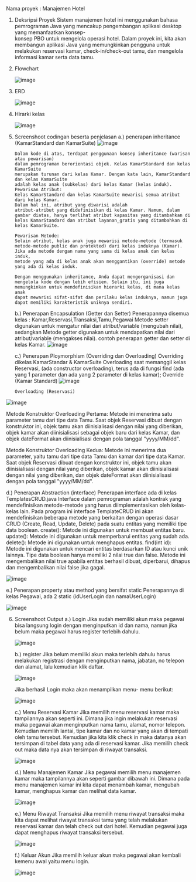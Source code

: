Nama proyek : Manajemen Hotel


1. Deksripsi Proyek
   Sistem manajemen hotel ini menggunakan bahasa pemrograman Java yang 
   mencakup pengembangan aplikasi desktop yang memanfaatkan konsep-   
   konsep PBO untuk mengelola operasi hotel. Dalam proyek ini, kita
   akan membangun aplikasi Java    yang memungkinkan pengguna untuk 
   melakukan reservasi kamar, check-in/check-out tamu, dan mengelola 
   informasi kamar serta data tamu.

2. Flowchart
   
   ![image](https://github.com/Syahria/Proyek-Akhir-PBO/assets/127468222/7e4a5e8c-cc59-439c-9374-216cb42093f3)


4. ERD
   
   ![image](https://github.com/Syahria/Proyek-Akhir-PBO/assets/127468222/f80494e8-bc1b-4ab1-ad6b-d8413ab78046)


6. Hirarki kelas
   
   ![image](https://github.com/Syahria/Proyek-Akhir-PBO/assets/127468222/66c3d43e-a514-4cfb-bf56-a0ddb791e129)


8. Screenshoot codingan beserta penjelasan
   a.) penerapan inheritance (KamarStandard dan KamarSuite)
        ![image](https://github.com/Syahria/Proyek-Akhir-PBO/assets/127468222/7d8cfcf4-0a8a-4443-800d-b79ba2541f11)
   
       Dalam kode di atas, terdapat penggunaan konsep inheritance (warisan atau pewarisan)
       dalam pemrograman berorientasi objek. Kelas KamarStandard dan kelas KamarSuite 
       merupakan turunan dari kelas Kamar. Dengan kata lain, KamarStandard dan kelas KamarSuite
       adalah kelas anak (subkelas) dari kelas Kamar (kelas induk).
       Pewarisan Atribut:
       Kelas KamarStandard dan kelas KamarSuite mewarisi semua atribut dari kelas Kamar.
       Dalam hal ini, atribut yang diwarisi adalah 
       atribut-atribut yang didefinisikan di kelas Kamar. Namun, dalam   
       gambar diatas, hanya terlihat atribut kapasitas yang ditambahkan di 
       kelas KamarStandard dan atribut layanan_gratis yang ditambahkan di 
       kelas KamarSuite.

       Pewarisan Metode:
       Selain atribut, kelas anak juga mewarisi metode-metode (termasuk   
       metode-metode public dan protekted) dari kelas induknya (Kamar). 
       Jika ada metode dengan nama yang sama di kelas anak dan kelas induk, 
       metode yang ada di kelas anak akan menggantikan (override) metode 
       yang ada di kelas induk.  

       Dengan menggunakan inheritance, Anda dapat mengorganisasi dan 
       mengelola kode dengan lebih efisien. Selain itu, ini juga 
       memungkinkan untuk mendefinisikan hierarki kelas, di mana kelas anak 
       dapat mewarisi sifat-sifat dan perilaku kelas induknya, namun juga 
       dapat memiliki karakteristik uniknya sendiri.

   b.) Penerapan Encapsulation (Getter dan Setter)
       Penerapannya disemua kelas : Kamar,Reservasi,Transaksi,Tamu,Pegawai
       Metode setter digunakan untuk mengatur nilai dari atribut/variable 
       (mengubah nilai), sedangkan Metode getter digunakan untuk 
       mendapatkan nilai dari atribut/variable (mengakses nilai).
       contoh penerapan getter dan setter di kelas Kamar.
       ![image](https://github.com/Syahria/Proyek-Akhir-PBO/assets/127468222/d6adb2b4-765a-4e65-b927-c5c0520cc9ea)


   c.) Penerapan Ploymorphism (Overriding dan Overloading)
       Overriding dikelas KamarStandar & KamarSuite
       Overloading saat memanggil kelas Reservasi, (ada constructor 
       overloading), terus ada di fungsi find (ada yang 1 parameter dan ada 
       yang 2 parameter di kelas kamar);
       Override (Kamar Standard)
![image](https://github.com/Syahria/Proyek-Akhir-PBO/assets/127468222/27b1fa62-733e-4def-81fb-18722d2c743e)


       Overloading (Reservasi)
![image](https://github.com/Syahria/Proyek-Akhir-PBO/assets/127468222/480770da-4a2d-4aa8-ac98-a192db2b6e99)

 
Metode Konstruktor Overloading Pertama:
Metode ini menerima satu parameter tamu dari tipe data Tamu.
Saat objek Reservasi dibuat dengan konstruktor ini, objek tamu 
akan diinisialisasi dengan nilai yang diberikan, objek kamar akan 
diinisialisasi sebagai objek baru dari kelas Kamar, dan objek 
dateFormat akan diinisialisasi dengan pola tanggal "yyyy/MM/dd".

Metode Konstruktor Overloading Kedua:
Metode ini menerima dua parameter, yaitu tamu dari tipe data Tamu dan kamar dari tipe data Kamar.
Saat objek Reservasi dibuat dengan konstruktor ini, objek tamu akan diinisialisasi dengan nilai yang diberikan, objek kamar akan diinisialisasi dengan nilai yang diberikan, dan objek dateFormat akan diinisialisasi dengan pola tanggal "yyyy/MM/dd".

d.) Penerapan Abstraction (interface)
Penerapan interface ada di kelas TemplatesCRUD.java
Interface dalam pemrograman adalah kontrak yang mendefinisikan metode-metode yang harus diimplementasikan oleh kelas-kelas lain. Pada program ini interface TemplateCRUD ini akan mendefinisikan beberapa metode yang berkaitan dengan operasi dasar CRUD (Create, Read, Update, Delete) pada suatu entitas yang memiliki tipe data boolean. 
create(): Metode ini digunakan untuk membuat entitas baru. 
update(): Metode ini digunakan untuk memperbarui entitas yang sudah ada. 
delete(): Metode ini digunakan untuk menghapus entitas. 
find(int id): Metode ini digunakan untuk mencari entitas berdasarkan ID atau kunci unik lainnya. 
Tipe data boolean hanya memiliki 2 nilai true dan false. Metode ini mengembalikan nilai true apabila entitas berhasil dibuat, diperbarui, dihapus dan mengembalikan nilai false jika gagal.

![image](https://github.com/Syahria/Proyek-Akhir-PBO/assets/127468222/053dc9d4-0b3b-4f5e-90bb-8d7a54d095f8)



e.)	Penerapan property atau method yang bersifat static
Penerapannya di kelas Pegawai, ada 2 static (idUserLogin dan namaUserLogin)

 ![image](https://github.com/Syahria/Proyek-Akhir-PBO/assets/127468222/3b76f319-42b4-4020-8d7c-0fb7c458f9bf)







6. Screenshoot Output
   a.) Login
       Jika sudah memiliki akun maka pegawai bisa langsung login dengan menginputkan id dan nama, namun jika belum maka pegawai harus register terlebih dahulu.






   ![image](https://github.com/Syahria/Proyek-Akhir-PBO/assets/127468222/3f55cbef-3944-472e-bb48-d8b4d4aa135d)











   b.) register
       Jika belum memiliki akun maka terlebih dahulu harus melakukan registrasi dengan menginputkan nama, jabatan, no telepon dan alamat, lalu kemudian klik daftar.











   ![image](https://github.com/Syahria/Proyek-Akhir-PBO/assets/127468222/1c284c28-fc61-46e8-bfa5-2e8021124151)











   Jika berhasil Login maka akan menampilkan menu- menu berikut:










   ![image](https://github.com/Syahria/Proyek-Akhir-PBO/assets/127468222/30546af5-79ab-4876-b812-e52444c49834)











   c.) Menu Reservasi Kamar
       Jika memilih menu reservasi kamar maka tampilannya akan seperti ini. Dimana jika ingin melakukan reservasi maka pegawai akan menginputkan nama tamu, alamat, nomor telepon. Kemudian memilih lantai, tipe kamar dan no kamar yang akan di tempati oleh tamu tersebut. Kemudian jika kita klik check in maka datanya akan tersimpan di tabel data yang ada di reservasi kamar. Jika memilih check out maka data nya akan tersimpan di riwayat transaksi.











   ![image](https://github.com/Syahria/Proyek-Akhir-PBO/assets/127468222/6a18616d-12d6-42bd-b653-83fe4d6d25db)










   d.) Menu Manajemen Kamar
       Jika pegawai memilih menu manajemen kamar maka tampilannya akan seperti gambar dibawah ini. Dimana pada menu manajemen kamar ini kita dapat menambah kamar, mengubah kamar, menghapus kamar dan melihat data kamar.









   ![image](https://github.com/Syahria/Proyek-Akhir-PBO/assets/127468222/72ff8ed9-c662-405b-86fb-c25a2335ef5a)









   e.) Menu Riwayat Transaksi
       Jika memilih menu riwayat transaksi maka kita dapat melihat riwayat transaksi tamu yang telah melakukan reservasi kamar dan telah check out dari hotel. Kemudian pegawai juga dapat menghapus riwayat transaksi tersebut.










   ![image](https://github.com/Syahria/Proyek-Akhir-PBO/assets/127468222/48f3e152-a7aa-4df7-9ad3-d355d424a9ef)











   f.) Keluar Akun
       Jika memilih keluar akun maka pegawai akan kembali kemenu awal yaitu menu login.










   ![image](https://github.com/Syahria/Proyek-Akhir-PBO/assets/127468222/fdece6ed-f46a-4982-9dca-9e7a60611c19)



   
   

 

   








   



       
       





   


       



   


